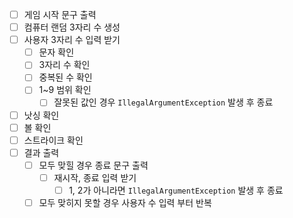 - [ ] 게임 시작 문구 출력
- [ ] 컴퓨터 랜덤 3자리 수 생성
- [ ] 사용자 3자리 수 입력 받기
  - [ ] 문자 확인
  - [ ] 3자리 수 확인
  - [ ] 중복된 수 확인
  - [ ] 1~9 범위 확인
    - [ ] 잘못된 값인 경우 `IllegalArgumentException` 발생 후 종료
- [ ] 낫싱 확인
- [ ] 볼 확인
- [ ] 스트라이크 확인
- [ ] 결과 출력
  - [ ] 모두 맞힐 경우 종료 문구 출력
    - [ ] 재시작, 종료 입력 받기
      - [ ] 1, 2가 아니라면 `IllegalArgumentException` 발생 후 종료
  - [ ] 모두 맞히지 못할 경우 사용자 수 입력 부터 반복